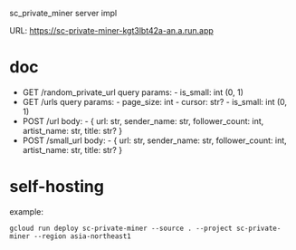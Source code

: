 sc_private_miner server impl

URL: https://sc-private-miner-kgt3lbt42a-an.a.run.app

# doc

- GET /random_private_url
  query params: - is_small: int (0, 1)
- GET /urls
  query params: - page_size: int - cursor: str? - is_small: int (0, 1)
- POST /url
  body: - { url: str, sender_name: str, follower_count: int, artist_name: str, title: str? }
- POST /small_url
  body: - { url: str, sender_name: str, follower_count: int, artist_name: str, title: str? }

# self-hosting

example:

```
gcloud run deploy sc-private-miner --source . --project sc-private-miner --region asia-northeast1
```

